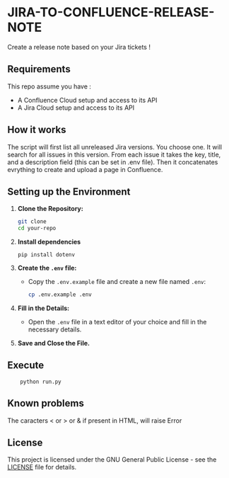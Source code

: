 # JIRA-TO-CONFLUENCE-RELEASE-NOTE

Create a release note based on your Jira tickets !

## Requirements

This repo assume you have :
* A Confluence Cloud setup and access to its API
* A Jira Cloud setup and access to its API

## How it works

The script will first list all unreleased Jira versions.
You choose one.
It will search for all issues in this version.
From each issue it takes the key, title, and a description field (this can be set in .env file).
Then it concatenates evrything to create and upload a page in Confluence.

## Setting up the Environment

1. **Clone the Repository:**
   ```bash
   git clone 
   cd your-repo
   ```

2. **Install dependencies**
    ```
    pip install dotenv
    ```

2. **Create the `.env` file:**
   - Copy the `.env.example` file and create a new file named `.env`:
     ```bash
     cp .env.example .env
     ```

3. **Fill in the Details:**
   - Open the `.env` file in a text editor of your choice and fill in the necessary details.

4. **Save and Close the File.**

## Execute

```
    python run.py
```
    
## Known problems
The caracters < or > or & if present in HTML, will raise Error

## License

This project is licensed under the GNU General Public License - see the [LICENSE](LICENSE) file for details.